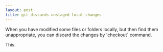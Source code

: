 ```yaml
---
layout: post
title: git discards unstaged local changes
---
```


<div class="message">
 When you have modified some files or folders locally, but then find them unappropriate, you can discard the changes by 'checkout` command.
</div>

This.